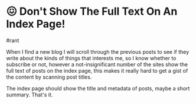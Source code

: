 # 😖 Don't Show The Full Text On An Index Page!

#rant

When I find a new blog I will scroll through the previous posts to see if they write about the kinds of things that
interests me, so I know whether to subscribe or not, however a not-insignificant number of the sites show the full text
of posts on the index page, this makes it really hard to get a gist of the content by scanning post titles.

The index page should show the title and metadata of posts, maybe a short summary. That's it.  
